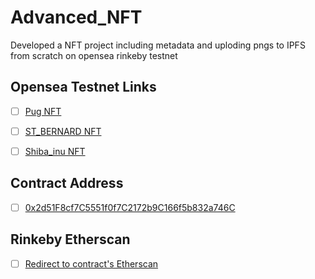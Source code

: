 # Advanced_NFT
Developed a NFT project including metadata and uploding pngs to IPFS from scratch on opensea rinkeby testnet

## Opensea Testnet Links

+ [ ] [Pug NFT](https://testnets.opensea.io/assets/0x2d51F8cf7C5551f0f7C2172b9C166f5b832a746C/0)

+ [ ] [ST_BERNARD NFT](https://testnets.opensea.io/assets/0x2d51F8cf7C5551f0f7C2172b9C166f5b832a746C/1)

+ [ ] [Shiba_inu NFT](https://testnets.opensea.io/assets/0x2d51F8cf7C5551f0f7C2172b9C166f5b832a746C/2)


## Contract Address
+ [ ] [0x2d51F8cf7C5551f0f7C2172b9C166f5b832a746C](https://rinkeby.etherscan.io/token/0x2d51f8cf7c5551f0f7c2172b9c166f5b832a746c)

## Rinkeby Etherscan
+ [ ] [Redirect to contract's Etherscan](https://rinkeby.etherscan.io/token/0x2d51f8cf7c5551f0f7c2172b9c166f5b832a746c)
